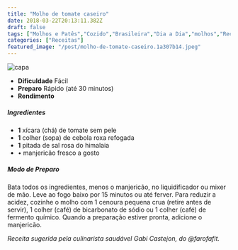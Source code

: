 ```yaml
---
title: "Molho de tomate caseiro"
date: 2018-03-22T20:13:11.382Z
draft: false
tags: ["Molhos e Patês","Cozido","Brasileira","Dia a Dia","molhos","Receitas","Receitas rápidas","Receitas simples e fáceis","tomate"]
categories: ["Receitas"]
featured_image: "/post/molho-de-tomate-caseiro.1a307b14.jpeg"
---
```


![capa](/post/molho-de-tomate-caseiro.1a307b14.jpeg)

*   **Dificuldade** Fácil
*   **Preparo** Rápido (até 30 minutos)
*   **Rendimento**

##### Ingredientes

*   **1** xícara (chá) de tomate sem pele
*   **1** colher (sopa) de cebola roxa refogada
*   **1** pitada de sal rosa do himalaia
*   • manjericão fresco a gosto

##### Modo de Preparo

Bata todos os ingredientes, menos o manjericão, no liquidificador ou mixer de mão. Leve ao fogo baixo por 15 minutos ou até ferver. Para reduzir a acidez, cozinhe o molho com 1 cenoura pequena crua (retire antes de servir), 1 colher (café) de bicarbonato de sódio ou 1 colher (café) de fermento químico. Quando a preparação estiver pronta, adicione o manjericão.

_Receita sugerida pela culinarista saudável Gabi Castejon, do @farofafit._
